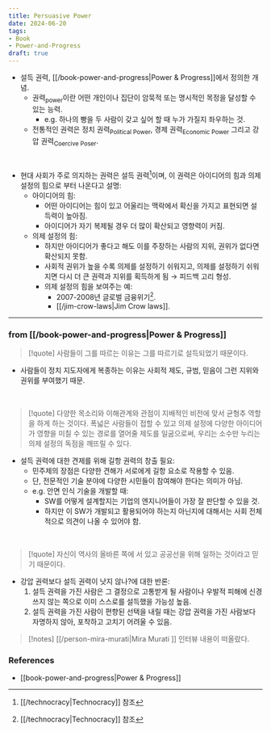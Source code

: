 ```yaml
---
title: Persuasive Power
date: 2024-06-20
tags:
- Book
- Power-and-Progress
draft: true
---
```



- 설득 권력, [[/book-power-and-progress|Power & Progress]]에서 정의한 개념.
    - 권력<sub>power</sub>이란 어떤 개인이나 집단이 암묵적 또는 명시적인 목정을 달성할 수 있는 능력.
        - e.g.  하나의 빵을 두 사람이 갖고 싶어 할 때 누가 가질지 좌우하는 것.
    - 전통적인 권력은 정치 권력<sub>Political Power</sub>, 경제 권력<sub>Economic Power</sub> 그리고 강압 권력<sub>Coercive Poser</sub>.

 <BR />

- 현대 사회가 주로 의지하는 권력은 설득 권력[^1]이며, 이 권력은 아이디어의 힘과 의제 설정의 힘으로 부터 나온다고 설명:
    - 아이디어의 힘:
        - 어떤 아이디어는 힘이 있고 어울리는 맥락에서 확신을 가지고 표현되면 설득력이 높아짐.
        - 아이디어가 자기 복제될 경우 더 많이 확산되고 영향력이 커짐.
    - 의제 설정의 힘:
        - 하지만 아이디어가 좋다고 해도 이를 주장하는 사람의 지위, 권위가 없다면 확산되지 못함.
        - 사회적 권위가 높을 수록 의제를 설정하기 쉬워지고, 의제를 설정하기 쉬워지면 다시 더 큰 권력과 지위를 획득하게 됨 $\to$ 피드백 고리 형성.
        - 의제 설정의 힘을 보여주는 예: 
            - 2007-2008년 글로벌 금융위기[^1].
            - [[/jim-crow-laws|Jim Crow laws]].

[^1]: [[/technocracy|Technocracy]] 참조


---
### from [[/book-power-and-progress|Power & Progress]]

> [!quote] 사람들이 그를 따르는 이유는 그를 따르기로 설득되었기 때문이다.

- 사람들이 정치 지도자에게 복종하는 이유는 사회적 제도, 규범, 믿음이 그런 지위와 권위를 부여했기  때문.

<BR />

> [!quote] 다양한 목소리와 이해관계와 관점이 지배적인 비전에 맞서 균형추 역할을 하게 하는 것이다. 폭넓은 사람들이 접할 수 있고 의제 설정에 다양한 아이디어가 영향을 미칠 수 있는 경로를 열어줄 제도를 일굼으로써, 우리는 소수만 누리는 의제 설정의 독점을 깨뜨릴 수 있다.

- 설득 권력에 대한 견제를 위해 길항 권력의 창출 필요:
    - 민주제의 장점은 다양한 견해가 서로에게 길항 요소로 작용할 수 있음.
    - 단, 전문적인 기술 분야에 다양한 시민들이 참여해야 한다는 의미가 아님.
    - e.g. 안면 인식 기술을 개발할 때:
        - SW를 어떻게 설계할지는 기업의 엔지니어들이 가장 잘 판단할 수 있을 것. 
        - 하지만 이 SW가 개발되고 활용되어야 하는지 아닌지에 대해서는 사회 전체적으로 의견이 나올 수 있어야 함.
<BR />

> [!quote] 자신이 역사의 올바른 쪽에 서 있고 공공선을 위해 일하는 것이라고 믿기 때문이다.
    
- 강압 권력보다 설득 권력이 낫지 않나?에 대한 반론:
    1. 설득 권력을 가진 사람은 그 결정으로 고통받게 될 사람이나 우발적 피해에 신경쓰지 않는 쪽으로 이미 스스로를 설득했을 가능성 높음.
    2. 설득 권력을 가진 사람이 편향된 선택을 내릴 때는 강압 권력을 가진 사람보다 자명하지 않아, 포착하고 고치기 어려울 수 있음.

> [!notes] [[/person-mira-murati|Mira Murati ]] 인터뷰 내용이 떠올랐다.


### References
- [[book-power-and-progress|Power & Progress]]